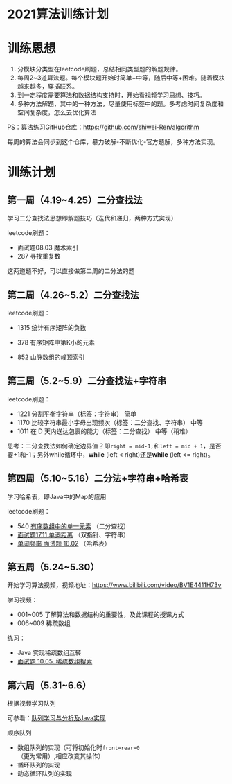 # **2021算法训练计划**

# **训练思想**

1. 分模块分类型在leetcode刷题，总结相同类型题的解题规律。
2. 每周2~3道算法题。每个模块题开始时简单+中等，随后中等+困难。随着模块越来越多，穿插联系。
3. 到一定程度需要算法和数据结构支持时，开始看视频学习思想、技巧。
4. 多种方法解题，其中的一种方法，尽量使用标签中的题。多考虑时间复杂度和空间复杂度，怎么去优化算法



PS：算法练习GitHub仓库：https://github.com/shiwei-Ren/algorithm

每周的算法会同步到这个仓库，暴力破解-不断优化-官方题解，多种方法实现。



# **训练计划**

## **第一周（4.19~4.25）二分查找法**

学习二分查找法思想即解题技巧（迭代和递归，两种方式实现）

leetcode刷题：

- 面试题08.03 魔术索引
- 287 寻找重复数

这两道题不好，可以直接做第二周的二分法的题



## **第二周（4.26~5.2）二分查找法**

leetcode刷题：

- 1315 统计有序矩阵的负数
- 378 有序矩阵中第K小的元素

- 852 山脉数组的峰顶索引



## **第三周（5.2~5.9）二分查找法+字符串**

leetcode刷题：

- 1221         分割平衡字符串（标签：字符串）  简单
- 1170       比较字符串最小字母出现频次（标签：二分查找、字符串） 中等
- 1011       在 D 天内送达包裹的能力（标签：二分查找） 中等（稍难）



思考：二分查找法如何确定边界值？即`right = mid-1;`和`left = mid + 1`，是否要+1和-1；另外while循环中，**while** (left < right)还是**while** (left <= right)。



## **第四周（5.10~5.16）二分法+字符串+哈希表**

学习哈希表，即Java中的Map的应用

leetcode刷题：

- 540     [有序数组中的单一元素](https://leetcode-cn.com/problems/single-element-in-a-sorted-array/) （二分查找）   
- [面试题17.11 单词距离](https://leetcode-cn.com/problems/find-closest-lcci/)    （双指针、字符串）     
- [单词频率 面试题 16.02](https://leetcode-cn.com/problems/words-frequency-lcci/)	（哈希表） 



## **第五周（5.24~5.30）**

开始学习算法视频，视频地址：https://www.bilibili.com/video/BV1E4411H73v

学习视频：

- 001~005 了解算法和数据结构的重要性，及此课程的授课方式
- 006~009 稀疏数组

练习：

- Java 实现稀疏数组互转
- [面试题 10.05. 稀疏数组搜索](https://leetcode-cn.com/problems/sparse-array-search-lcci/) 

## **第六周（5.31~6.6）**

根据视频学习队列

可参看：[队列学习与分析及Java实现](../src/datastructure/queue)

顺序队列
- 数组队列的实现（可将初始化时`front=rear=0`（更为常用）,相应改变其操作）
- 循环队列的实现
- 动态循环队列的实现
